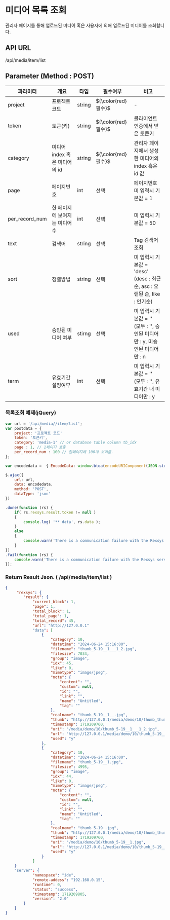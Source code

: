미디어 목록 조회
==========================

관리자 페이지를 통해 업로드된 미디어 혹은 사용자에 의해 업로드된 미디어를 조회합니다.

## API URL

/api/media/item/list

## Parameter (Method : POST)

|파라미터|개요|타입|필수여부|비고|
|---|---|---|---|---|
|project|프로젝트 코드|string|${\color{red}필수}$|-|
|token|토큰(키)|string|${\color{red}필수}$|클라이언트 인증에서 받은 토큰키|
|category|미디어 index 혹은 미디어의 id|string|${\color{red}필수}$|관리자 페이지에서 생성한 미디어의 index 혹은 id 값|
|page|페이지번호|int|선택|페이지번호 미 입력시 기본값 = 1 |
|per_record_num|한 페이지에 보여지는 미디어수|int|선택|미 입력시 기본값 = 50|
|text|검색어|string|선택|Tag 검색어 조회|
|sort|정렬방법|string|선택|미 입력시 기본값 = 'desc'<br>(desc : 최근순, asc : 오랜된 순, like : 인기순)|
|used|승인된 미디어 여부|stirng|선택|미 입력시 기본값 = ''<br>(모두 : '', 승인된 미디어만 : y, 미승인된 미디어만 : n|
|term|유효기간 설정여부|int|선택|미 입력시 기본값 = ''<br>(모두 : '', 유효기간 내 미디어만 : y |

### 목록조회 예제(jQuery)

```javascript
var url = '/api/media//item/list';
var postdata = {
	project: '프로젝트 코드'
	token: '토큰키',
	category: 'media-1' // or database table column tb_idx
	page : 1, // 1페이지 호출
	per_record_num : 100 // 한페이지에 100개 보여줌.
};

var encodedata =  { EncodeData: window.btoa(encodeURIComponent(JSON.stringify( postdata ))) };

$.ajax({
	url: url,
	data: encodedata,
	method: 'POST',
	dataType: 'json'
})

.done(function (rs) {
	if( rs.rexsys.result.token != null )
	{
		console.log( '** data', rs.data );	
	}
	else
	{
		console.warn('There is a communication failure with the Rexsys server.');
	}
})
.fail(function (rs) {
	console.warn('There is a communication failure with the Rexsys server.');
});
```

### Return Result Json. ( /api/media/item/list )

```json
{
     "rexsys": {
        "result": {
            "current_block": 1,
			"page": 1,
            "total_block": 1,
            "total_page": 1,
            "total_record": 45,
            "url": "http://127.0.0.1"	
            "data": [
                {
                    "category": 10,
                    "datetime": "2024-06-24 15:16:00",
                    "filename": "thumb_5-19__1___1_2.jpg",
                    "filesize": 7034,
                    "group": "image",
                    "idx": 45,
                    "like": 0,
                    "mimetype": "image/jpeg",
                    "note": {
                        "content": "",
                        "custom": null,
                        "id": "",
                        "link": "",
                        "name": "Untitled",
                        "tag": ""
                    },
                    "realname": "thumb_5-19__1__.jpg",
                    "thumb": "http://127.0.0.1/media/demo/10/thumb_thumb_5-19__1___1_2.jpg",
                    "timestamp": 1719209760,
                    "uri": "/media/demo/10/thumb_5-19__1___1_2.jpg",
                    "url": "http://127.0.0.1/media/demo/10/thumb_5-19__1___1_2.jpg",
                    "used": "y"
                },
                {
                    "category": 10,
                    "datetime": "2024-06-24 15:16:00",
                    "filename": "thumb_5-19__1.jpg",
                    "filesize": 4995,
                    "group": "image",
                    "idx": 44,
                    "like": 0,
                    "mimetype": "image/jpeg",
                    "note": {
                        "content": "",
                        "custom": null,
                        "id": "",
                        "link": "",
                        "name": "Untitled",
                        "tag": ""
                    },
                    "realname": "thumb_5-19_.jpg",
                    "thumb": "http://127.0.0.1/media/demo/10/thumb_thumb_5-19__1.jpg",
                    "timestamp": 1719209760,
                    "uri": "/media/demo/10/thumb_5-19__1.jpg",
                    "url": "http://127.0.0.1/media/demo/10/thumb_5-19__1.jpg",
                    "used": "y"
                }
			]
	}
	"server": {
            "namespace": "ide",
            "remote-addess": "192.168.0.15",
            "runtime": 0,
            "status": "success",
            "timestamp": 1719209805,
            "version": "2.0"
        }
	}
}
```
